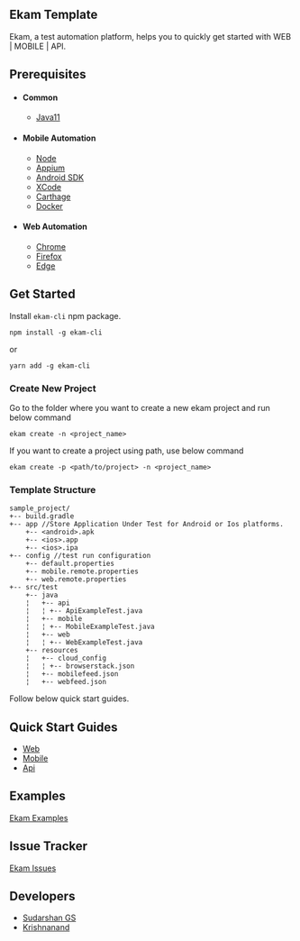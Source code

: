 ## Ekam Template
Ekam, a test automation platform, helps you to quickly get started with WEB | MOBILE | API. 

## Prerequisites

+ #### Common 
  * <a href="https://www.oracle.com/in/java/technologies/javase-jdk11-downloads.html" target="_blank">Java11</a>

+ ####  Mobile Automation
  * <a href="https://nodejs.org/en/download/" target="_blank">Node</a>
  * <a href="https://appium.io/docs/en/about-appium/getting-started/?lang=en" target="_blank">Appium</a>
  * <a href="https://developer.android.com/studio" target="_blank">Android SDK</a>
  * <a href="https://developer.apple.com/xcode/" target="_blank">XCode</a>
  * <a href="https://github.com/Carthage/Carthage#quick-start" target="_blank">Carthage</a>
  * <a href="https://www.docker.com/products/docker-desktop" target="_blank">Docker</a>

+ #### Web Automation
  * <a href="https://www.google.com/intl/en_in/chrome/" target="_blank">Chrome</a>
  * <a href="https://www.mozilla.org/en-US/firefox/new/" target="_blank">Firefox</a>
  * <a href="https://www.microsoft.com/en-us/edge" target="_blank">Edge</a>

## Get Started

Install `ekam-cli` npm package.

```$bash
npm install -g ekam-cli
 ```

or 

```$bash
yarn add -g ekam-cli
```
### Create New Project

Go to the folder where you want to create a new ekam project and run below command

```$bash
ekam create -n <project_name>
 ```

If you want to create a project using path, use below command

```$bash
ekam create -p <path/to/project> -n <project_name>
 ```

### Template Structure

```
sample_project/
+-- build.gradle
+-- app //Store Application Under Test for Android or Ios platforms.
    +-- <android>.apk
    +-- <ios>.app
    +-- <ios>.ipa
+-- config //test run configuration
    +-- default.properties
    +-- mobile.remote.properties
    +-- web.remote.properties
+-- src/test
    +-- java
    ¦   +-- api 
    ¦   ¦ +-- ApiExampleTest.java 
    ¦   +-- mobile 
    ¦   ¦ +-- MobileExampleTest.java
    ¦   +-- web 
    ¦   ¦ +-- WebExampleTest.java
    +-- resources
    ¦   +-- cloud_config
    ¦   ¦ +-- browserstack.json
    ¦   +-- mobilefeed.json
    ¦   +-- webfeed.json
```


Follow below quick start guides.

## Quick Start Guides

* [Web](docs/quickstartguides/web.md)
* [Mobile](docs/quickstartguides/mobile.md)
* [Api](docs/quickstartguides/api.md)

## Examples
[Ekam Examples](https://gitlab.com/testvagrant/automation-studio/ekam-studio/ekam-examples)

## Issue Tracker
[Ekam Issues](https://gitlab.com/testvagrant/automation-studio/issues-studio/ekam-beta/-/issues)

## Developers
 * [Sudarshan GS](sudarshan@testvagrant.com)
 * [Krishnanand](krishnanand@testvagrant.com)



